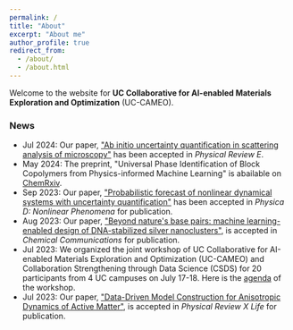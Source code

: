 ```yaml
---
permalink: /
title: "About"
excerpt: "About me"
author_profile: true
redirect_from: 
  - /about/
  - /about.html
---
```


Welcome to the website for **UC Collaborative for AI-enabled Materials Exploration and Optimization** (UC-CAMEO). 

### News
- Jul 2024: Our paper, ["Ab initio uncertainty quantification in scattering analysis of microscopy"](https://journals.aps.org/pre/abstract/10.1103/PhysRevE.110.034601) has been accepted in *Physical Review E*.
- May 2024: The preprint, "Universal Phase Identification of Block Copolymers from Physics-informed Machine Learning" is abailable on [ChemRxiv](https://chemrxiv.org/engage/chemrxiv/article-details/6658e745418a5379b0b2b747).
- Sep 2023: Our paper, ["Probabilistic forecast of nonlinear dynamical systems with uncertainty quantification"](https://arxiv.org/abs/2305.08942) has been accepted in *Physica D: Nonlinear Phenomena* for publication.
- Aug 2023: Our paper, ["Beyond nature's base pairs: machine learning-enabled design of DNA-stabilized silver nanoclusters"](https://pubs.rsc.org/en/content/articlelanding/2023/cc/d3cc02890a), is accepted in *Chemical Communications* for publication.
- Jul 2023: We organized the joint workshop of UC Collaborative for AI-enabled Materials Exploration and Optimization (UC-CAMEO) and Collaboration Strengthening through Data Science (CSDS) for 20 participants from 4 UC campuses on July 17-18. Here is the [agenda](https://drive.google.com/file/d/1Skcrl29d2voF_Hs6p00_5kmWDsYCccFv/view) of the workshop. 
- Jul 2023: Our paper, ["Data-Driven Model Construction for Anisotropic Dynamics of Active Matter"](https://journals.aps.org/prxlife/abstract/10.1103/PRXLife.1.013009), is accepted in *Physical Review X Life* for publication. 
